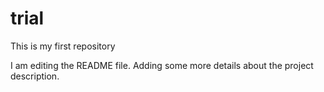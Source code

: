 # trial
This is my first repository

I am editing the README file. Adding some more details about the project description.
